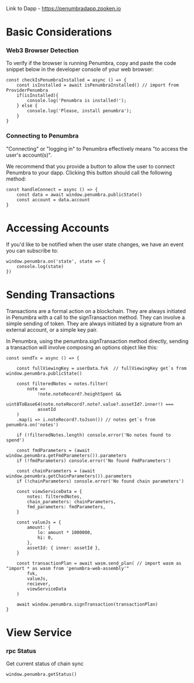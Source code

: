 Link to Dapp - https://penumbradapp.zpoken.io

# Basic Considerations

### Web3 Browser Detection

To verify if the browser is running Penumbra, copy and paste the code snippet below in the developer console of your web browser:

	const checkIsPenumbraInstalled = async () => {
		const isInstalled = await isPenumbraInstalled() // import from ProviderPenumbra
		if(isInstalled){
			console.log('Penumbra is installed!');
		} else {
			console.log('Please, install penumbra');
		}
	}

### Connecting to Penumbra

"Connecting" or "logging in" to Penumbra effectively means "to access the user's account(s)".

We recommend that you provide a button to allow the user to connect Penumbra to your dapp. Clicking this button should call the following method:

	const handleConnect = async () => {
		const data = await window.penumbra.publicState()
		const account = data.account
	}

# Accessing Accounts

If you'd like to be notified when the user state changes, we have an event you can subscribe to:

	window.penumbra.on('state', state => {
		console.log(state)
	})

# Sending Transactions

Transactions are a formal action on a blockchain. They are always initiated in Penumbra with a call to the signTransaction method. They can involve a simple sending of token. They are always initiated by a signature from an external account, or a simple key pair.

In Penumbra, using the penumbra.signTransaction method directly, sending a transaction will involve composing an options object like this:

	const sendTx = async () => {

		const fullViewingKey = userData.fvk  // fullViewingKey get`s from window.penumbra.publicState()

		const filteredNotes = notes.filter(
			note =>
				!note.noteRecord?.heightSpent &&
				uint8ToBase64(note.noteRecord?.note?.value?.assetId?.inner!) ===
				assetId
		)
		.map(i => i.noteRecord?.toJson()) // notes get`s from penumbra.on('notes')

		if (!filteredNotes.length) console.error('No notes found to spend')

		const fmdParameters = (await window.penumbra.getFmdParameters()).parameters
		if (!fmdParameters) console.error('No found FmdParameters')

		const chainParameters = (await window.penumbra.getChainParameters()).parameters
		if (!chainParameters) console.error('No found chain parameters')

		const viewServiceData = {
			notes: filteredNotes,
			chain_parameters: chainParameters,
			fmd_parameters: fmdParameters,
		}

		const valueJs = {
			amount: {
				lo: amount * 1000000,
				hi: 0,
			},
			assetId: { inner: assetId },
		}

		const transactionPlan = await wasm.send_plan( // import wasm as "import * as wasm from 'penumbra-web-assembly'"
			fvk,
			valueJs,
			reciever,
			viewServiceData
		)
		
		await window.penumbra.signTransaction(transactionPlan)
	}

# View Service

### rpc Status

Get current status of chain sync

	window.penumbra.getStatus()
